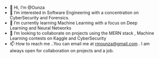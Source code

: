 - 👋 Hi, I’m @Ounza
- 👀 I’m interested in Software Engineering with a concentration on CyberSecurity and Forensics.
- 🌱 I’m currently learning Machine Learning with a focus on Deep Learning and Neural Networks
- 💞️ I’m looking to collaborate on projects using the MERN stack , Machine Learning contests on Kaggle and CyberSecurity
- 📫 How to reach me ..You can email me at rmounza@gmail.com . I am always open for collaboration on projects and a job.

<!---
Ounza/Ounza is a ✨ special ✨ repository because its `README.md` (this file) appears on your GitHub profile.
You can click the Preview link to take a look at your changes.
--->
